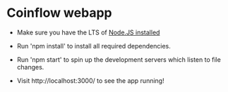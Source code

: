 # Coinflow webapp

* Make sure you have the LTS of [Node.JS installed](https://nodejs.org/en/)

* Run 'npm install' to install all required dependencies.
* Run 'npm start' to spin up the development servers which listen to file changes.
* Visit http://localhost:3000/ to see the app running!
